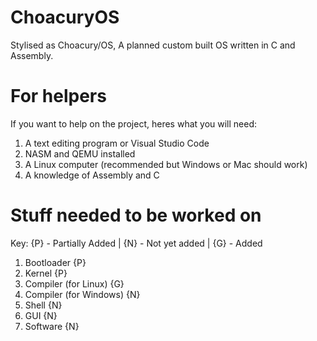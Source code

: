 # ChoacuryOS
Stylised as Choacury/OS, A planned custom built OS written in C and Assembly.

# For helpers
If you want to help on the project, heres what you will need:
1. A text editing program or Visual Studio Code
2. NASM and QEMU installed
3. A Linux computer (recommended but Windows or Mac should work)
4. A knowledge of Assembly and C

# Stuff needed to be worked on

Key:
{P} - Partially Added | {N} - Not yet added | {G} - Added

1. Bootloader {P}
2. Kernel {P}
3. Compiler (for Linux) {G}
4. Compiler (for Windows) {N}
5. Shell {N}
6. GUI {N}
7. Software {N}
